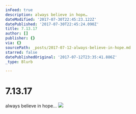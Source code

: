 ```yaml
---
inFeed: true
description: always believe in hope…
dateModified: '2017-07-30T22:45:23.122Z'
datePublished: '2017-07-30T22:45:24.090Z'
title: 7.13.17
author: []
publisher: {}
via: {}
sourcePath: _posts/2017-07-12-always-believe-in-hope.md
starred: false
datePublishedOriginal: '2017-07-12T23:35:41.886Z'
_type: Blurb

---
```

# 7.13.17

always believe in hope...
![](https://the-grid-user-content.s3-us-west-2.amazonaws.com/220f4273-e196-4129-be3f-e42d81bef00c.png)